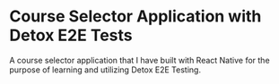 # Course Selector Application with Detox E2E Tests
A course selector application that I have built with React Native for the purpose of learning and utilizing Detox E2E Testing.
